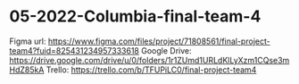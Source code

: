 # 05-2022-Columbia-final-team-4
Figma url: https://www.figma.com/files/project/71808561/final-project-team4?fuid=825431234957333618
Google Drive: https://drive.google.com/drive/u/0/folders/1r1ZUmd1URLdKlLyXzm1CQse3mHdZ85kA
Trello: https://trello.com/b/TFUPiLC0/final-project-team4
